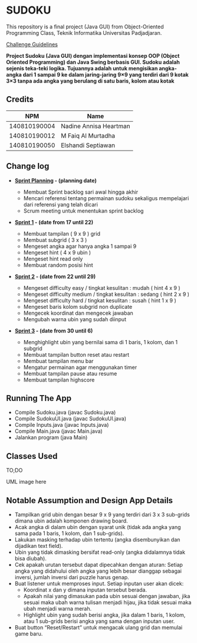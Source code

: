 # SUDOKU

This repository is a final project (Java GUI) from Object-Oriented Programming Class, Teknik Informatika Universitas Padjadjaran.

[Challenge Guidelines](challenge-guideline.md)

**Project Sudoku (Java GUI) dengan implementasi konsep OOP (Object Oriented Programming) dan Java Swing berbasis GUI. Sudoku adalah sejenis teka-teki logika. Tujuannya adalah untuk mengisikan angka-angka dari 1 sampai 9 ke dalam jaring-jaring 9×9 yang terdiri dari 9 kotak 3×3 tanpa ada angka yang berulang di satu baris, kolom atau kotak**

## Credits

| NPM          | Name                   |
| ------------ | ---------------------- |
| 140810190004 | Nadine Annisa Heartman |
| 140810190012 | M Faiq Al Murtadha     |
| 140810190050 | Elshandi Septiawan     |

## Change log

- **[Sprint Planning](changelog/sprint-planning.md) - (planning date)**

  - Membuat Sprint backlog sari awal hingga akhir
  - Mencari referensi tentang permainan sudoku sekaligus mempelajari dari referensi yang telah dicari
  - Scrum meeting untuk menentukan sprint backlog

- **[Sprint 1](changelog/sprint-1.md) - (date from 17 until 22)**

  - Membuat tampilan ( 9 x 9 ) grid
  - Membuat subgrid ( 3 x 3 )
  - Mengeset angka agar hanya angka 1 sampai 9
  - Mengeset hint ( 4 x 9 ubin )
  - Mengeset hint read only
  - Membuat random posisi hint

- **[Sprint 2](changelog/sprint-2.md) - (date from 22 until 29)**

  - Mengeset difficulty easy / tingkat kesulitan : mudah ( hint 4 x 9 )
  - Mengeset difficulty medium / tingkat kesulitan : sedang ( hint 2 x 9 )
  - Mengeset difficulty hard / tingkat kesulitan : susah ( hint 1 x 9 )
  - Mengeset baris kolom subgrid non duplicate
  - Mengecek koordinat dan mengecek jawaban
  - Mengubah warna ubin yang sudah diinput
  
- **[Sprint 3](changelog/sprint-3.md) - (date from 30 until 6)**

  - Menghighlight ubin yang bernilai sama di 1 baris, 1 kolom, dan 1 subgrid
  - Membuat tampilan button reset atau restart
  - Membuat tampilan menu bar
  - Mengatur permainan agar menggunakan timer
  - Membuat tampilan pause atau resume
  - Membuat tampilan highscore

## Running The App

- Compile Sudoku.java (javac Sudoku.java)
- Compile SudokuUI.java (javac SudokuUI.java)
- Compile Inputs.java (javac Inputs.java)
- Compile Main.java (javac Main.java)
- Jalankan program (java Main)

## Classes Used

TO;DO

UML image here

## Notable Assumption and Design App Details

- Tampilkan grid ubin dengan besar 9 x 9 yang terdiri dari 3 x 3 sub-grids dimana ubin adalah komponen drawing board.
- Acak angka di dalam ubin dengan syarat unik (tidak ada angka yang sama pada 1 baris, 1 kolom, dan 1 sub-grids).
- Lakukan masking terhadap ubin tertentu (angka disembunyikan dan dijadikan text field).
- Ubin yang tidak dimasking bersifat read-only (angka didalamnya tidak bisa diubah).
- Cek apakah urutan tersebut dapat dipecahkan dengan aturan: Setiap angka yang didahului oleh angka yang lebih besar dianggap sebagai inversi, jumlah inversi dari puzzle harus genap.
- Buat listener untuk memproses input. Setiap inputan user akan dicek:
  - Koordinat x dan y dimana inputan tersebut berada.
  - Apakah nilai yang dimasukan pada ubin sesuai dengan jawaban, jika sesuai maka ubah warna tulisan menjadi hijau, jika tidak sesuai maka ubah menjadi warna merah.
  - Highlight ubin yang sudah berisi angka, jika dalam 1 baris, 1 kolom, atau 1 sub-grids berisi angka yang sama dengan inputan user.
- Buat button “Reset/Restart” untuk mengacak ulang grid dan memulai game baru.
